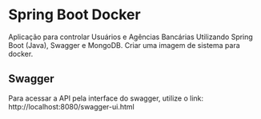 # Spring Boot Docker
Aplicação para controlar Usuários e Agências Bancárias Utilizando Spring Boot (Java), Swagger e MongoDB.
Criar uma imagem de sistema para docker.

## Swagger
Para acessar a API pela interface do swagger, utilize o link: http://localhost:8080/swagger-ui.html